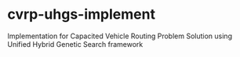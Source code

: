 # cvrp-uhgs-implement
Implementation for Capacited Vehicle Routing Problem Solution using Unified Hybrid Genetic Search framework
